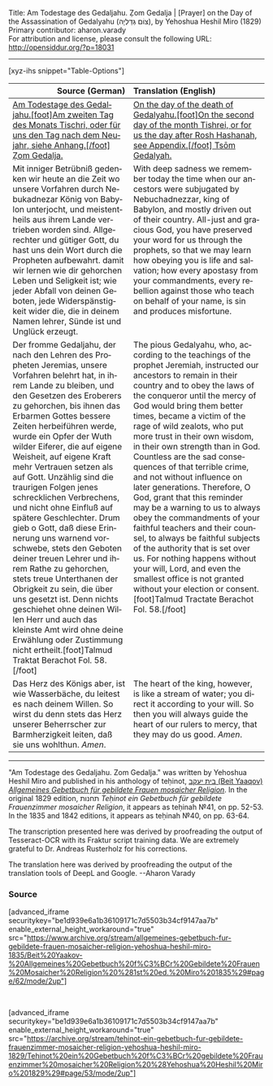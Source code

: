 <html>
<head></head>
<body>
Title: Am Todestage des Gedaljahu. Ẓom Gedalja | [Prayer] on the Day of the Assassination of Gedalyahu (צוֹם גְּדַלְיָה), by Yehoshua Heshil Miro (1829)<br />
Primary contributor: aharon.varady<br />
For attribution and license, please consult the following URL: <a href="http://opensiddur.org/?p=18031">http://opensiddur.org/?p=18031</a>
<p />
<hr />

[xyz-ihs snippet="Table-Options"]<table style="margin-left: auto; margin-right: auto;" class="draggable">
<thead><tr><th id="x" style="text-align: right;">Source (German)</th><th style="text-align: left;">Translation (English)</th></tr></thead>
<tbody>
<tr><td style="vertical-align:top;">
<div class="german" lang="de">
<u>Am Todestage des Gedaljahu.[foot]Am zweiten Tag des Monats Tischri, oder für uns den Tag nach dem Neujahr, siehe Anhang.[/foot] Ẓom Gedalja.</u>
</div></td>

<td style="vertical-align:top;">
<div class="english" lang="en">
<u>On the day of the death of <a href="https://en.wikipedia.org/wiki/Gedaliah">Gedalyahu</a>.[foot]On the second day of the month Tishrei, or for us the day after Rosh Hashanah, see Appendix.[/foot] Tsōm Gedalyah.</u>
</div></td></tr>


<tr><td style="vertical-align:top;">
<div class="german" lang="de">
Mit inniger Betrübniß gedenken wir heute an die Zeit wo unsere Vorfahren durch Nebukadnezar König von Babylon unterjocht, und meistentheils aus ihrem Lande vertrieben worden sind. Allgerechter und gütiger Gott, du hast uns dein Wort durch die Propheten aufbewahrt. damit wir lernen wie dir gehorchen Leben und Seligkeit ist; wie jeder Abfall von deinen Geboten, jede Widerspänstigkeit wider die, die in deinem Namen lehrer, Sünde ist und Unglück erzeugt. 
</div></td>

<td style="vertical-align:top;">
<div class="english" lang="en">
With deep sadness we remember today the time when our ancestors were subjugated by Nebuchadnezzar, king of Babylon, and mostly driven out of their country. All-just and gracious God, you have preserved your word for us through the prophets, so that we may learn how obeying you is life and salvation; how every apostasy from your commandments, every rebellion against those who teach on behalf of your name, is sin and produces misfortune. 
</div></td></tr>


<tr><td style="vertical-align:top;">
<div class="german" lang="de">
Der fromme Gedaljahu, der nach den Lehren des Propheten Jeremias, unsere Vorfahren belehrt hat, in ihrem Lande zu bleiben, und den Gesetzen des Eroberers zu gehorchen, bis ihnen das Erbarmen Gottes bessere Zeiten herbeiführen werde, wurde ein Opfer der Wuth wilder Eiferer, die auf eigene Weisheit, auf eigene Kraft mehr Vertrauen setzen als auf Gott. Unzählig sind die traurigen Folgen jenes schrecklichen Verbrechens, und nicht ohne Einfluß auf spätere Geschlechter. Drum gieb o Gott, daß diese Erinnerung uns warnend vorschwebe, stets den Geboten deiner treuen Lehrer und ihrem Rathe zu gehorchen, stets treue Unterthanen der Obrigkeit zu sein, die über uns gesetzt ist. Denn nichts geschiehet ohne deinen Willen Herr und auch das kleinste Amt wird ohne deine Erwählung oder Zustimmung nicht ertheilt.[foot]Talmud Traktat Berachot Fol. 58.[/foot]
</div></td>

<td style="vertical-align:top;">
<div class="english" lang="en">
The pious Gedalyahu, who, according to the teachings of the prophet Jeremiah, instructed our ancestors to remain in their country and to obey the laws of the conqueror until the mercy of God would bring them better times, became a victim of the rage of wild zealots, who put more trust in their own wisdom, in their own strength than in God. Countless are the sad consequences of that terrible crime, and not without influence on later generations. Therefore, O God, grant that this reminder may be a warning to us to always obey the commandments of your faithful teachers and their counsel, to always be faithful subjects of the authority that is set over us. For nothing happens without your will, Lord, and even the smallest office is not granted without your election or consent.[foot]Talmud Tractate Berachot Fol. 58.[/foot]
</div></td></tr>


<tr><td style="vertical-align:top;">
<div class="german" lang="de">
Das Herz des Königs aber, ist wie Wasserbäche, du leitest es nach deinem Willen. So wirst du denn stets das Herz unserer Beherrscher zur Barmherzigkeit leiten, daß sie uns wohlthun. <em>Amen</em>.
</div></td>

<td style="vertical-align:top;">
<div class="english" lang="en">
The heart of the king, however, is like a stream of water; you direct it according to your will. So then you will always guide the heart of our rulers to mercy, that they may do us good. <em>Amen</em>.
</div></td>
</tr>
</tbody></table>

<hr />

"Am Todestage des Gedaljahu. Zom Gedalja." was written by Yehoshua Heshil Miro and published in his anthology of teḥinot, <a href="/?p=41365">בית יעקב (Beit Yaaqov) <em>Allgemeines Gebetbuch für gebildete Frauen mosaicher Religion</em></a>. In the original 1829 edition, תחנות <em>Teḥinot ein Gebetbuch für gebildete Frauenzimmer mosaicher Religion</em>, it appears as teḥinah №41, on pp. 52-53. In the 1835 and 1842 editions, it appears as teḥinah №40, on pp. 63-64. 

The transcription presented here was derived by proofreading the output of Tesseract-OCR with its Fraktur script training data. We are extremely grateful to Dr. Andreas Rusterholz for his corrections.

The translation here was derived by proofreading the output of the translation tools of DeepL and Google. --Aharon Varady

<h3>Source</h3>

[advanced_iframe securitykey="be1d939e6a1b36109171c7d5503b34cf9147aa7b" enable_external_height_workaround="true" src="https://www.archive.org/stream/allgemeines-gebetbuch-fur-gebildete-frauen-mosaicher-religion-yehoshua-heshil-miro-1835/Beit%20Yaakov-%20Allgemeines%20Gebetbuch%20f%C3%BCr%20Gebildete%20Frauen%20Mosaicher%20Religion%20%281st%20ed.%20Miro%201835%29#page/62/mode/2up"]

&nbsp;

[advanced_iframe securitykey="be1d939e6a1b36109171c7d5503b34cf9147aa7b" enable_external_height_workaround="true" src="https://archive.org/stream/tehinot-ein-gebetbuch-fur-gebildete-frauenzimmer-mosaicher-religion-yehoshua-heshil-miro-1829/Tehinot%20ein%20Gebetbuch%20f%C3%BCr%20gebildete%20Frauenzimmer%20mosaicher%20Religion%20%28Yehoshua%20Heshil%20Miro%201829%29#page/53/mode/2up"]

&nbsp;
</body>
</html>
